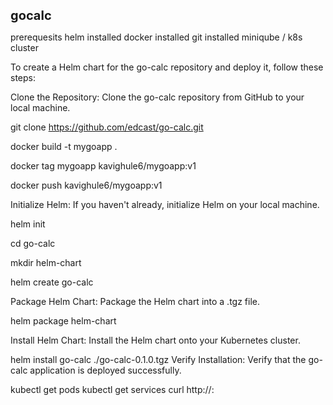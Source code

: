 **<span style="font-size: 20px;">gocalc</span>**

prerequesits
helm installed
docker installed
git installed
miniqube / k8s cluster
 
To create a Helm chart for the go-calc repository and deploy it, follow these steps:

Clone the Repository: Clone the go-calc repository from GitHub to your local machine.

git clone https://github.com/edcast/go-calc.git

docker build -t mygoapp .

docker tag mygoapp kavighule6/mygoapp:v1

docker push kavighule6/mygoapp:v1

Initialize Helm: If you haven't already, initialize Helm on your local machine.

helm init

cd go-calc

mkdir helm-chart

helm create go-calc

Package Helm Chart: Package the Helm chart into a .tgz file.

helm package helm-chart

Install Helm Chart: Install the Helm chart onto your Kubernetes cluster.

helm install go-calc ./go-calc-0.1.0.tgz
Verify Installation: Verify that the go-calc application is deployed successfully.

kubectl get pods
kubectl get services
curl http://<service-ip>:<service-port>
